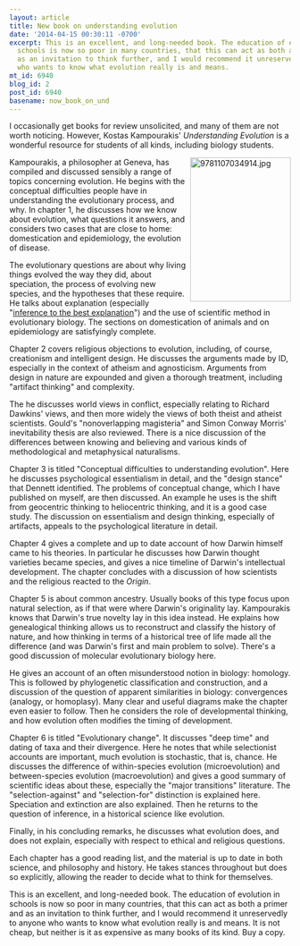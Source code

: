 ```yaml
---
layout: article
title: New book on understanding evolution
date: '2014-04-15 00:30:11 -0700'
excerpt: This is an excellent, and long-needed book. The education of evolution in
  schools is now so poor in many countries, that this can act as both a primer and
  as an invitation to think further, and I would recommend it unreservedly to anyone
  who wants to know what evolution really is and means.
mt_id: 6940
blog_id: 2
post_id: 6940
basename: now_book_on_und
---
```

I occasionally get books for review unsolicited, and many of them are not worth noticing. However, Kostas Kampourakis' _Understanding Evolution_ is a wonderful resource for students of all kinds, including biology students.

<img alt="9781107034914.jpg" src="http://pandasthumb.org/archives/2014/04/15/9781107034914.jpg" width="180" height="258" class="mt-image-none" style="" align="right" />

<!--more-->

Kampourakis, a philosopher at Geneva, has compiled and discussed sensibly a range of topics concerning evolution. He begins with the conceptual difficulties people have in understanding the evolutionary process, and why. In chapter 1, he discusses how we know about evolution, what questions it answers, and considers two cases that are close to home: domestication and epidemiology, the evolution of disease.

The evolutionary questions are about why living things evolved the way they did, about speciation, the process of evolving new species, and the hypotheses that these require. He talks about explanation (especially "[inference to the best explanation](http://plato.stanford.edu/entries/abduction/)") and the use of scientific method in evolutionary biology. The sections on domestication of animals and on epidemiology are satisfyingly complete.

Chapter 2 covers religious objections to evolution, including, of course, creationism and intelligent design. He discusses the arguments made by ID, especially in the context of atheism and agnosticism. Arguments from design in nature are expounded and given a thorough treatment, including "artifact thinking" and complexity.

The he discusses world views in conflict, especially relating to Richard Dawkins' views, and then more widely the views of both theist and atheist scientists. Gould's "nonoverlapping magisteria" and Simon Conway Morris' inevitability thesis are also reviewed. There is a nice discussion of the differences between knowing and believing and various kinds of methodological and metaphysical naturalisms.

Chapter 3 is titled "Conceptual difficulties to understanding evolution". Here he discusses psychological essentialism in detail, and the "design stance" that Dennett identified. The problems of conceptual change, which I have published on myself, are then discussed. An example he uses is the shift from geocentric thinking to heliocentric thinking, and it is a good case study. The discussion on essentialism and design thinking, especially of artifacts, appeals to the psychological literature in detail.

Chapter 4 gives a complete and up to date account of how Darwin himself came to his theories. In particular he discusses how Darwin thought varieties became species, and gives a nice timeline of Darwin's intellectual development. The chapter concludes with a discussion of how scientists and the religious reacted to the _Origin_.

Chapter 5 is about common ancestry. Usually books of this type focus upon natural selection, as if that were where Darwin's originality lay. Kampourakis knows that Darwin's true novelty lay in this idea instead. He explains how genealogical thinking allows us to reconstruct and classify the history of nature, and how thinking in terms of a historical tree of life made all the difference (and was Darwin's first and main problem to solve). There's a good discussion of molecular evolutionary biology here.

He gives an account of an often misunderstood notion in biology: homology. This is followed by phylogenetic classification and construction, and a discussion of the question of apparent similarities in biology: convergences (analogy, or homoplasy). Many clear and useful diagrams make the chapter even easier to follow. Then he considers the role of developmental thinking, and how evolution often modifies the timing of development.

Chapter 6 is titled "Evolutionary change". It discusses "deep time" and dating of taxa and their divergence. Here he notes that while selectionist accounts are important, much evolution is stochastic, that is, chance. He discusses the difference of within-species evolution (microevolution) and between-species evolution (macroevolution) and gives a good summary of scientific ideas about these, especially the "major transitions" literature. The "selection-against" and "selection-for" distinction is explained here. Speciation and extinction are also explained. Then he returns to the question of inference, in a historical science like evolution.

Finally, in his concluding remarks, he discusses what evolution does, and does not explain, especially with respect to ethical and religious questions.

Each chapter has a good reading list, and the material is up to date in both science, and philosophy and history. He takes stances throughout but does so explicitly, allowing the reader to decide what to think for themselves.

This is an excellent, and long-needed book. The education of evolution in schools is now so poor in many countries, that this can act as both a primer and as an invitation to think further, and I would recommend it unreservedly to anyone who wants to know what evolution really is and means. It is not cheap, but neither is it as expensive as many books of its kind. Buy a copy.
